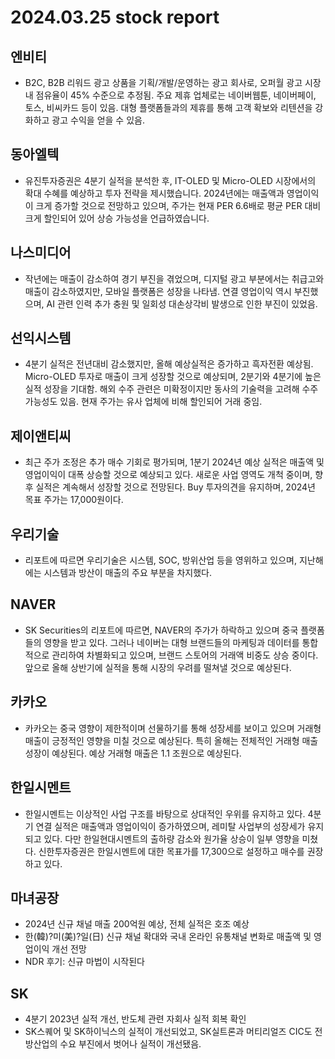 # 2024.03.25 stock report
## 엔비티
- B2C, B2B 리워드 광고 상품을 기획/개발/운영하는 광고 회사로, 오퍼월 광고 시장 내 점유율이 45% 수준으로 추정됨. 주요 제휴 업체로는 네이버웹툰, 네이버페이, 토스, 비씨카드 등이 있음. 대형 플랫폼들과의 제휴를 통해 고객 확보와 리텐션을 강화하고 광고 수익을 얻을 수 있음.
## 동아엘텍
- 유진투자증권은 4분기 실적을 분석한 후, IT-OLED 및 Micro-OLED 시장에서의 확대 수혜를 예상하고 투자 전략을 제시했습니다. 2024년에는 매출액과 영업이익이 크게 증가할 것으로 전망하고 있으며, 주가는 현재 PER 6.6배로 평균 PER 대비 크게 할인되어 있어 상승 가능성을 언급하였습니다.
## 나스미디어
- 작년에는 매출이 감소하여 경기 부진을 겪었으며, 디지털 광고 부분에서는 취급고와 매출이 감소하였지만, 모바일 플랫폼은 성장을 나타냄. 연결 영업이익 역시 부진했으며, AI 관련 인력 추가 충원 및 일회성 대손상각비 발생으로 인한 부진이 있었음.
## 선익시스템
- 4분기 실적은 전년대비 감소했지만, 올해 예상실적은 증가하고 흑자전환 예상됨. Micro-OLED 투자로 매출이 크게 성장할 것으로 예상되며, 2분기와 4분기에 높은 실적 성장을 기대함. 해외 수주 관련은 미확정이지만 동사의 기술력을 고려해 수주 가능성도 있음. 현재 주가는 유사 업체에 비해 할인되어 거래 중임.
## 제이앤티씨
- 최근 주가 조정은 추가 매수 기회로 평가되며, 1분기 2024년 예상 실적은 매출액 및 영업이익이 대폭 상승할 것으로 예상되고 있다. 새로운 사업 영역도 개척 중이며, 향후 실적은 계속해서 성장할 것으로 전망된다. Buy 투자의견을 유지하며, 2024년 목표 주가는 17,000원이다.
## 우리기술
- 리포트에 따르면 우리기술은 시스템, SOC, 방위산업 등을 영위하고 있으며, 지난해에는 시스템과 방산이 매출의 주요 부분을 차지했다.
## NAVER
- SK Securities의 리포트에 따르면, NAVER의 주가가 하락하고 있으며 중국 플랫폼들의 영향을 받고 있다. 그러나 네이버는 대형 브랜드들의 마케팅과 데이터를 통합적으로 관리하여 차별화되고 있으며, 브랜드 스토어의 거래액 비중도 상승 중이다. 앞으로 올해 상반기에 실적을 통해 시장의 우려를 떨쳐낼 것으로 예상된다. 
## 카카오
- 카카오는 중국 영향이 제한적이며 선물하기를 통해 성장세를 보이고 있으며 거래형 매출이 긍정적인 영향을 미칠 것으로 예상된다. 특히 올해는 전체적인 거래형 매출 성장이 예상된다. 예상 거래형 매출은 1.1 조원으로 예상된다.
## 한일시멘트
- 한일시멘트는 이상적인 사업 구조를 바탕으로 상대적인 우위를 유지하고 있다. 4분기 연결 실적은 매출액과 영업이익이 증가하였으며, 레미탈 사업부의 성장세가 유지되고 있다. 다만 한일현대시멘트의 출하량 감소와 원가율 상승이 일부 영향을 미쳤다. 신한투자증권은 한일시멘트에 대한 목표가를 17,300으로 설정하고 매수를 권장하고 있다.
## 마녀공장
- 2024년 신규 채널 매출 200억원 예상, 전체 실적은 호조 예상
- 한(韓)?미(美)?일(日) 신규 채널 확대와 국내 온라인 유통채널 변화로 매출액 및 영업이익 개선 전망
- NDR 후기: 신규 마법이 시작된다
## SK
- 4분기 2023년 실적 개선, 반도체 관련 자회사 실적 회복 확인
- SK스퀘어 및 SK하이닉스의 실적이 개선되었고, SK실트론과 머티리얼즈 CIC도 전방산업의 수요 부진에서 벗어나 실적이 개선됐음.